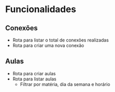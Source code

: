 # Funcionalidades

## Conexões

- Rota para listar o total de conexões realizadas
- Rota para criar uma nova conexão

## Aulas

- Rota para criar aulas
- Rota para listar aulas
    - Filtrar por matéria, dia da semana e horário
